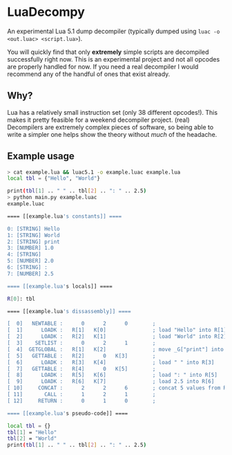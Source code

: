 # LuaDecompy

An experimental Lua 5.1 dump decompiler (typically dumped using `luac -o <out.luac> <script.lua>`).

You will quickly find that only **extremely** simple scripts are decompiled successfully right now. This is an experimental project and not all opcodes are properly handled for now. If you need a real decompiler I would recommend any of the handful of ones that exist already.

## Why?

Lua has a relatively small instruction set (only 38 different opcodes!). This makes it pretty feasible for a weekend decompiler project. (real) Decompilers are extremely complex pieces of software, so being able to write a simpler one helps show the theory without *much* of the headache.

## Example usage

```sh
> cat example.lua && luac5.1 -o example.luac example.lua
local tbl = {"Hello", "World"}

print(tbl[1] .. " " .. tbl[2] .. ": " .. 2.5)
> python main.py example.luac
example.luac

==== [[example.lua's constants]] ====

0: [STRING] Hello
1: [STRING] World
2: [STRING] print
3: [NUMBER] 1.0
4: [STRING]  
5: [NUMBER] 2.0
6: [STRING] : 
7: [NUMBER] 2.5

==== [[example.lua's locals]] ====

R[0]: tbl

==== [[example.lua's dissassembly]] ====

[  0]   NEWTABLE :      0      2      0        ; 
[  1]      LOADK :   R[1]   K[0]               ; load "Hello" into R[1]
[  2]      LOADK :   R[2]   K[1]               ; load "World" into R[2]
[  3]    SETLIST :      0      2      1        ; 
[  4]  GETGLOBAL :   R[1]   K[2]               ; move _G["print"] into R[1]
[  5]   GETTABLE :   R[2]      0   K[3]        ; 
[  6]      LOADK :   R[3]   K[4]               ; load " " into R[3]
[  7]   GETTABLE :   R[4]      0   K[5]        ; 
[  8]      LOADK :   R[5]   K[6]               ; load ": " into R[5]
[  9]      LOADK :   R[6]   K[7]               ; load 2.5 into R[6]
[ 10]     CONCAT :      2      2      6        ; concat 5 values from R[2] to R[6], store into R[2]
[ 11]       CALL :      1      2      1        ; 
[ 12]     RETURN :      0      1      0        ; 

==== [[example.lua's pseudo-code]] ====

local tbl = {}
tbl[1] = "Hello"
tbl[2] = "World"
print(tbl[1] .. " " .. tbl[2] .. ": " .. 2.5)

```